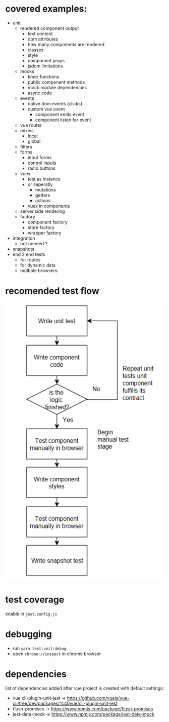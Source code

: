 # covered examples:

- unit
  - rendered component output
    - text content
    - dom attributes
    - how many components are rendered
    - classes
    - style
    - component props
    - jsdom limitations
  - mocks
    - timer functions
    - public component methods
    - mock module dependencies
    - async code
  - events
    - native dom events (clicks)
    - custom vue event
      - component emits event
      - component listen for event
  - vue router
  - mixins
    - local
    - global
  - filters
  - forms
    - input forms
    - control inputs
    - radio buttons
  - vuex
    - test as instance
    - or seperatly
      - mutations
      - getters
      - actions
    - vuex in components
  - server side rendering
  - factory
    - component factory
    - store factory
    - wrapper factory
- integration
  - not needed ?
- snapshots
- end 2 end tests
  - for routes
  - for dynamic data
  - multiple browsers

# recomended test flow

![testingFlow](assets/test_flow.png)

# test coverage

enable in `jest.config.js`

# debugging

- run `yarn test:unit:debug`
- open `chrome://inspect` in chrome browser

# dependencies

list of dependencies added after vue project is created with default settings:

- vue cli-plugin-unit-jest -> https://github.com/vuejs/vue-cli/tree/dev/packages/%40vue/cli-plugin-unit-jest
- flush-promises -> https://www.npmjs.com/package/flush-promises
- jest-date-mock -> https://www.npmjs.com/package/jest-date-mock
